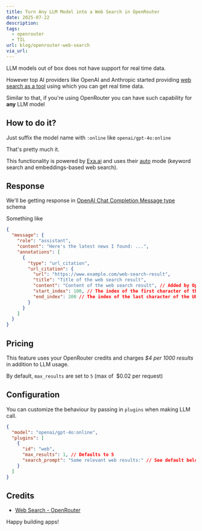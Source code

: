 ```yaml
---
title: Turn Any LLM Model into a Web Search in OpenRouter
date: 2025-07-22
description: 
tags:
  - openrouter
  - TIL
url: blog/openrouter-web-search
via_url:
---
```

LLM models out of box does not have support for real time data. 

However top AI providers like OpenAI and Anthropic started providing [web search as a tool](/blog/openai-web-search-tool/) using which you can get real time data.

Similar to that, if you're using OpenRouter you can have such capability for **any** LLM model

## How to do it?

Just suffix the model name with `:online` like `openai/gpt-4o:online`

That's pretty much it.

This functionality is powered by [Exa.ai](https://exa.ai) and uses their [auto](https://docs.exa.ai/reference/how-exa-search-works#combining-neural-and-keyword-the-best-of-both-worlds-through-exa-auto-search) mode (keyword search and embeddings-based web search).
## Response
We'll be getting response in [OpenAI Chat Completion Message type](https://platform.openai.com/docs/api-reference/chat/object) schema

Something like

```json
{
  "message": {
    "role": "assistant",
    "content": "Here's the latest news I found: ...",
    "annotations": [
      {
        "type": "url_citation",
        "url_citation": {
          "url": "https://www.example.com/web-search-result",
          "title": "Title of the web search result",
          "content": "Content of the web search result", // Added by OpenRouter if available
          "start_index": 100, // The index of the first character of the URL citation in the message.
          "end_index": 200 // The index of the last character of the URL citation in the message.
        }
      }
    ]
  }
}
```

## Pricing
This feature uses your OpenRouter credits and charges _$4 per 1000 results_ in addition to LLM 
usage.

By default, `max_results` are set to `5` (max of  $0.02 per request)

## Configuration
You can customize the behaviour by passing in `plugins` when making LLM call.

```json
{
  "model": "openai/gpt-4o:online",
  "plugins": [
    {
      "id": "web",
      "max_results": 1, // Defaults to 5
      "search_prompt": "Some relevant web results:" // See default below
    }
  ]
}

```

## Credits
- [Web Search - OpenRouter ](https://openrouter.ai/docs/features/web-search)

Happy building apps!